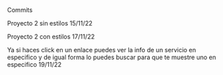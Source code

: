Commits

Proyecto 2 sin estilos 15/11/22

Proyecto 2 con estilos 17/11/22

Ya si haces click en un enlace puedes ver la info de un servicio en especifico y de igual forma lo puedes buscar para que te muestre uno en especifico 19/11/22
